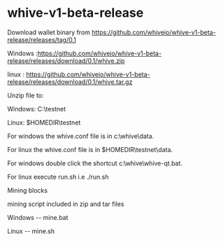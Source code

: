 # whive-v1-beta-release

Download wallet binary from https://github.com/whiveio/whive-v1-beta-release/releases/tag/0.1

Windows :https://github.com/whiveio/whive-v1-beta-release/releases/download/0.1/whive.zip

linux : https://github.com/whiveio/whive-v1-beta-release/releases/download/0.1/whive.tar.gz

Unzip file to:

Windows: C:\testnet

Linux: $HOMEDIR\testnet

For windows the whive.conf file is in c:\whive\data.

For linux the whive.conf file is in $HOMEDIR\testnet\data.

For windows double click the shortcut c:\whive\whive-qt.bat.

For linux execute run.sh i.e ./run.sh

Mining blocks

mining script included in zip and tar files

Windows -- mine.bat

Linux -- mine.sh
